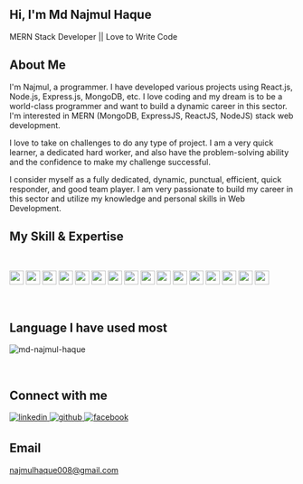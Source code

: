 ## Hi, I'm Md Najmul Haque
<p> MERN Stack Developer || Love to Write Code</p>

## About Me
I'm Najmul, a programmer. I have developed various projects using React.js, Node.js, Express.js, MongoDB, etc. I love coding and my dream is to be a world-class programmer and want to build a dynamic career in this sector. I'm interested in MERN (MongoDB, ExpressJS, ReactJS, NodeJS) stack web development. 

I love to take on challenges to do any type of project. I am a very quick learner, a dedicated hard worker, and also have the problem-solving ability and the confidence to make my challenge successful.

I consider myself as a fully dedicated, dynamic, punctual, efficient, quick responder, and good team player. I am very passionate to build my career in this sector and utilize my knowledge and personal skills in Web Development.

## My Skill & Expertise
<br>
<p align="left">
<img src="https://img.shields.io/badge/HTML5-E34F26?style=for-the-badge&logo=html5&logoColor=white" height="25"/> <img src="https://img.shields.io/badge/CSS3-1572B6?style=for-the-badge&logo=css3&logoColor=white" height="25"/> <img src="https://img.shields.io/badge/javascript-F7DF1E.svg?&style=for-the-badge&logo=javascript&logoColor=white" height="25"/> <img src="https://img.shields.io/badge/React-20232A?style=for-the-badge&logo=react&logoColor=61DAFB" height="25"/> <img src="https://img.shields.io/badge/React_Router-CA4245?style=for-the-badge&logo=react-router&logoColor=white" height="25"/> <img src=" 	https://img.shields.io/badge/Sass-CC6699?style=for-the-badge&logo=sass&logoColor=white" height="25"/> <img src="https://img.shields.io/badge/Material--UI-0081CB?style=for-the-badge&logo=material-ui&logoColor=white" height="25"/> <img src="https://img.shields.io/badge/Bootstrap-563D7C?style=for-the-badge&logo=bootstrap&logoColor=white" height="25"/> <img src="https://img.shields.io/badge/Tailwind_CSS-38B2AC?style=for-the-badge&logo=tailwind-css&logoColor=white" height="25"/> <img src="https://img.shields.io/badge/Netlify-00C7B7?style=for-the-badge&logo=netlify&logoColor=white" height="25"/> <img src="https://img.shields.io/badge/Heroku-430098?style=for-the-badge&logo=heroku&logoColor=white" height="25"/> <img src="https://img.shields.io/badge/firebase-FFCA28.svg?&style=for-the-badge&logo=firebase&logoColor=white" height="25"/> <img src="https://img.shields.io/badge/Node.js-43853D?style=for-the-badge&logo=node.js&logoColor=white" height="25"/> <img src=" https://img.shields.io/badge/MongoDB-4EA94B?style=for-the-badge&logo=mongodb&logoColor=white" height="25"/>  <img src=" https://img.shields.io/badge/Mongoose-4EA94B?style=for-the-badge&logo=mongoose&logoColor=white" height="25"/>
  
  <img src=" https://img.shields.io/badge/Redux-4EA94B?style=for-the-badge&logo=redux&logoColor=white" height="25"/>
</p><br/>



## Language I have used most 
<p><img align="center" src="https://github-readme-stats.vercel.app/api/top-langs?username=md-najmul-haque&show_icons=true&locale=en&layout=compact" alt="md-najmul-haque" /></p>

<br/>

## Connect with me  
<div align="left">
<a href="https://linkedin.com/in/md-najmul-haque" target="_blank">
<img src=https://img.shields.io/badge/linkedin-%231E77B5.svg?&style=for-the-badge&logo=linkedin&logoColor=white alt=linkedin style="margin-bottom: 5px;" />
</a>  
<a href="https://github.com/md-najmul-haque" target="_blank">
<img src=https://img.shields.io/badge/github-%2324292e.svg?&style=for-the-badge&logo=github&logoColor=white alt=github style="margin-bottom: 5px;" />
</a>
<a href="https://www.facebook.com/KupjolerJahaji" target="_blank">
<img src=https://img.shields.io/badge/facebook-%232E87FB.svg?&style=for-the-badge&logo=facebook&logoColor=white alt=facebook style="margin-bottom: 5px;" />
</a>
</div>

## Email
najmulhaque008@gmail.com
